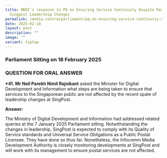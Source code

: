 ```yaml
---
title: MDDI's response to PQ on Ensuring Service Continuity Despite Recent
  Singpost Leadership Changes
permalink: /media-centre/parliament/pq-on-ensuring-service-continuity-despite-recent-singpost-changes/
date: 2025-02-18
layout: post
description: ""
image: ""
variant: tiptap
---
```

<h3>Parliament Sitting on 18 February 2025</h3>
<h3>QUESTION FOR ORAL ANSWER</h3>
<p><strong>*41. Mr Neil Parekh Nimil Rajnikant</strong> asked the Minister
for Digital Development and Information what steps are being taken to ensure
that services to the Singaporean public are not affected by the recent
spate of leadership changes at SingPost.</p>
<p><strong>Answer:</strong>
</p>
<p>The Ministry of Digital Development and Information had addressed related
queries at the 7 January 2025 Parliament sitting. Notwithstanding the changes
in leadership, SingPost is expected to comply with its Quality of Service
standards and Universal Service Obligations as a Public Postal Licensee.
They have done so thus far. Nonetheless, the Infocomm Media Development
Authority is closely monitoring developments at SingPost and will work
with its management to ensure postal services are not affected.</p>
<p></p>
